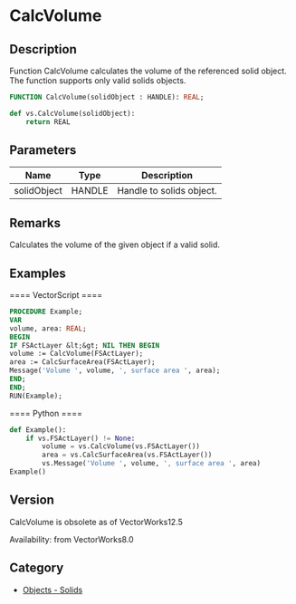 # CalcVolume

## Description
Function CalcVolume calculates the volume of the referenced solid object. The function supports only valid solids objects.

```pascal
FUNCTION CalcVolume(solidObject : HANDLE): REAL;
```

```python
def vs.CalcVolume(solidObject):
    return REAL
```

## Parameters
|Name|Type|Description|
|---|---|---|
|solidObject|HANDLE|Handle to solids object.|

## Remarks
Calculates the volume of the given object if a valid solid.

## Examples
==== VectorScript ====
```pascal
PROCEDURE Example;
VAR
volume, area: REAL;
BEGIN
IF FSActLayer &lt;&gt; NIL THEN BEGIN
volume := CalcVolume(FSActLayer);
area := CalcSurfaceArea(FSActLayer);
Message('Volume ', volume, ', surface area ', area);
END;
END;
RUN(Example);
```
==== Python ====
```python
def Example():
	if vs.FSActLayer() != None:
		volume = vs.CalcVolume(vs.FSActLayer())
		area = vs.CalcSurfaceArea(vs.FSActLayer())
		vs.Message('Volume ', volume, ', surface area ', area)
Example()
```

## Version
CalcVolume is obsolete as of VectorWorks12.5<P>


Availability: from VectorWorks8.0

## Category
* [Objects - Solids](../Categories/Objects%20-%20Solids.md)

